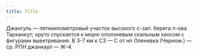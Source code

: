 ```yaml
---
title: Title
---
```


Джангуль — пятикилометровый участок высокого с-зап. берега п-ова Тарханкут;
круто спускается к морю оползневым скальным хаосом с фигурами выветривания. В
3-7 км к СЗ — С от нп Оленевка (Черном.) — ср. РПН джанкаул — Ж–4.
